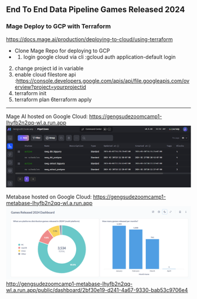 ## End To End Data Pipeline Games Released 2024

### Mage Deploy to GCP with Terraform

https://docs.mage.ai/production/deploying-to-cloud/using-terraform

- Clone Mage Repo for deploying to GCP
- 1. login google cloud via cli :gcloud auth application-default login

2. change project id in variable
3. enable cloud filestore api :https://console.developers.google.com/apis/api/file.googleapis.com/overview?project=yourprojectid
4. terraform init
5. terraform plan
   6terraform apply

---

Mage AI hosted on Google Cloud: https://gengsudezoomcamp1-lhyfb2n2qq-wl.a.run.app
![1712206355848](image/README/1712206355848.png)

Metabase hosted on Google Cloud: https://gengsudezoomcamp1-metabase-lhyfb2n2qq-wl.a.run.app
![1712206254213](image/README/1712206254213.png) http://gengsudezoomcamp1-metabase-lhyfb2n2qq-wl.a.run.app/public/dashboard/2bf30e19-d241-4a67-9330-bab53c9706e4
